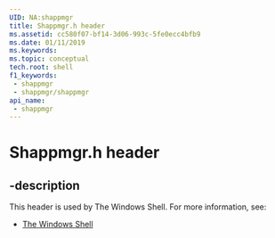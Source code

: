 ```yaml
---
UID: NA:shappmgr
title: Shappmgr.h header
ms.assetid: cc580f07-bf14-3d06-993c-5fe0ecc4bfb9
ms.date: 01/11/2019
ms.keywords: 
ms.topic: conceptual
tech.root: shell
f1_keywords:
 - shappmgr
 - shappmgr/shappmgr
api_name:
 - shappmgr
---
```


# Shappmgr.h header


## -description

This header is used by The Windows Shell. For more information, see:

- [The Windows Shell](../_shell/index.md)

